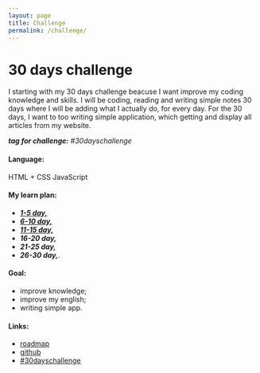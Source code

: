 ```yaml
---
layout: page
title: Challenge
permalink: /challenge/
---
```

# 30 days challenge  

I starting with my 30 days challenge beacuse I want improve my coding knowledge and skills. I will be coding, reading and writing simple notes 30 days where I will be adding what I actually do, for every day.
For the 30 days, I want to too writing simple application, which getting and display all articles from my website.

***tag for challenge:***  *#30dayschallenge*

#### Language:
HTML + CSS
JavaScript

#### My learn plan:
- [***1-5 day,***](https://objectprogr.github.io//learn/30dayschallenge/1-5day.html "***1-5 day,***")
- [***6-10 day,***](https://objectprogr.github.io//learn/30dayschallenge/6-10day.html "***6-10 day,***")
- [***11-15 day,***](https://objectprogr.github.io//learn/30dayschallenge/11-15day.html "***11-15 day,***")
- ***16-20 day,***
- ***21-25 day,***
- ***26-30 day,***.

#### Goal:
- improve knowledge;
- improve my english;
- writing simple app.

#### Links:
- [roadmap](https://raw.githubusercontent.com/kamranahmedse/developer-roadmap/master/images/frontend.png "roadmap")
- [github](https://github.com/objectprogr/30dayschallenge_app "github")
- [#30dayschallenge](https://objectprogr.github.io/category/jekyll "#30dayschallenge")